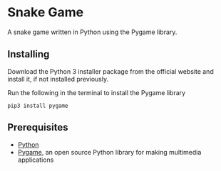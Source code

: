 # Snake Game
A snake game written in Python using the Pygame library.


## Installing
Download the Python 3 installer package from the official website and install it, if not installed previously.

Run the following in the terminal to install the Pygame library
```
pip3 install pygame
```

## Prerequisites
* [Python](https://www.python.org)
* [Pygame](https://www.pygame.org/wiki/GettingStarted), an open source Python library for making multimedia applications
